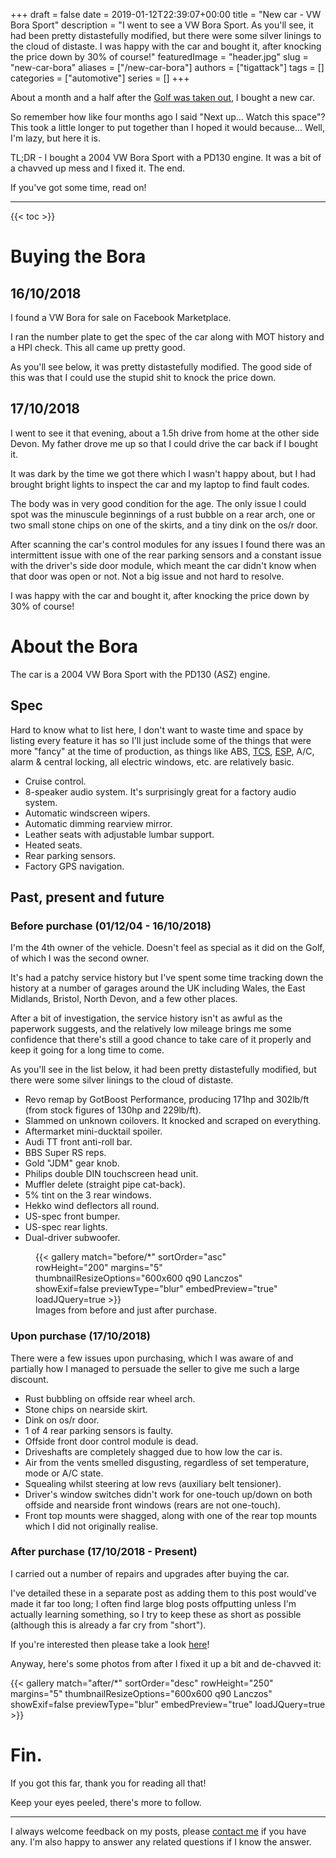 +++
draft = false
date = 2019-01-12T22:39:07+00:00
title = "New car - VW Bora Sport"
description = "I went to see a VW Bora Sport. As you'll see, it had been pretty distastefully modified, but there were some silver linings to the cloud of distaste. I was happy with the car and bought it, after knocking the price down by 30% of course!"
featuredImage = "header.jpg"
slug = "new-car-bora"
aliases = ["/new-car-bora"]
authors = ["tigattack"]
tags = []
categories = ["automotive"]
series = []
+++

About a month and a half after the [Golf was taken out](https://blog.tiga.tech/goodbye-to-the-golf/), I bought a new car.

So remember how like four months ago I said "Next up... Watch this space"? This took a little longer to put together than I hoped it would because... Well, I'm lazy, but here it is.

TL;DR - I bought a 2004 VW Bora Sport with a PD130 engine. It was a bit of a chavved up mess and I fixed it. The end.

If you've got some time, read on!

---

{{< toc >}}

# Buying the Bora

## 16/10/2018

I found a VW Bora for sale on Facebook Marketplace.

I ran the number plate to get the spec of the car along with MOT history and a HPI check. This all came up pretty good.

As you'll see below, it was pretty distastefully modified. The good side of this was that I could use the stupid shit to knock the price down.

## 17/10/2018

I went to see it that evening, about a 1.5h drive from home at the other side Devon. My father drove me up so that I could drive the car back if I bought it.

It was dark by the time we got there which I wasn't happy about, but I had brought bright lights to inspect the car and my laptop to find fault codes.

The body was in very good condition for the age. The only issue I could spot was the minuscule beginnings of a rust bubble on a rear arch, one or two small stone chips on one of the skirts, and a tiny dink on the os/r door.

After scanning the car's control modules for any issues I found there was an intermittent issue with one of the rear parking sensors and a constant issue with the driver's side door module, which meant the car didn't know when that door was open or not. Not a big issue and not hard to resolve.

I was happy with the car and bought it, after knocking the price down by 30% of course!

# About the Bora

The car is a 2004 VW Bora Sport with the PD130 (ASZ) engine.

## Spec

Hard to know what to list here, I don't want to waste time and space by listing every feature it has so I'll just include some of the things that were more "fancy" at the time of production, as things like ABS, [TCS](https://en.wikipedia.org/wiki/Traction_control_system), [ESP](https://en.wikipedia.org/wiki/Electronic_stability_control), A/C, alarm & central locking, all electric windows, etc. are relatively basic.

* Cruise control.
* 8-speaker audio system. It's surprisingly great for a factory audio system.
* Automatic windscreen wipers.
* Automatic dimming rearview mirror.
* Leather seats with adjustable lumbar support.
* Heated seats.
* Rear parking sensors.
* Factory GPS navigation.

## Past, present and future

### Before purchase (01/12/04 - 16/10/2018)

I'm the 4th owner of the vehicle. Doesn't feel as special as it did on the Golf, of which I was the second owner.

It's had a patchy service history but I've spent some time tracking down the history at a number of garages around the UK including Wales, the East Midlands, Bristol, North Devon, and a few other places.  

After a bit of investigation, the service history isn't as awful as the paperwork suggests, and the relatively low mileage brings me some confidence that there's still a good chance to take care of it properly and keep it going for a long time to come.

As you'll see in the list below, it had been pretty distastefully modified, but there were some silver linings to the cloud of distaste.

* Revo remap by GotBoost Performance, producing 171hp and 302lb/ft (from stock figures of 130hp and 229lb/ft).
* Slammed on unknown coilovers. It knocked and scraped on everything.
* Aftermarket mini-ducktail spoiler.
* Audi TT front anti-roll bar.
* BBS Super RS reps.
* Gold "JDM" gear knob.
* Philips double DIN touchscreen head unit.
* Muffler delete (straight pipe cat-back).
* 5% tint on the 3 rear windows.
* Hekko wind deflectors all round.
* US-spec front bumper.
* US-spec rear lights.
* Dual-driver subwoofer.

<figure>
    {{< gallery match="before/*" sortOrder="asc" rowHeight="200" margins="5"
        thumbnailResizeOptions="600x600 q90 Lanczos" showExif=false
        previewType="blur" embedPreview="true" loadJQuery=true >}}
    <figcaption>Images from before and just after purchase.</figcaption>
</figure>

### Upon purchase (17/10/2018)

There were a few issues upon purchasing, which I was aware of and partially how I managed to persuade the seller to give me such a large discount.

* Rust bubbling on offside rear wheel arch.
* Stone chips on nearside skirt.
* Dink on os/r door.
* 1 of 4 rear parking sensors is faulty.
* Offside front door control module is dead.
* Driveshafts are completely shagged due to how low the car is.
* Air from the vents smelled disgusting, regardless of set temperature, mode or A/C state.
* Squealing whilst steering at low revs (auxiliary belt tensioner).
* Driver's window switches didn't work for one-touch up/down on both offside and nearside front windows (rears are not one-touch).
* Front top mounts were shagged, along with one of the rear top mounts which I did not originally realise.

### After purchase (17/10/2018 - Present)

I carried out a number of repairs and upgrades after buying the car.

I've detailed these in a separate post as adding them to this post would've made it far too long; I often find large blog posts offputting unless I'm actually learning something, so I try to keep these as short as possible (although this is already a far cry from "short").

If you're interested then please take a look [here](https://blog.tiga.tech/upgrading-and-fixing-the-bora/)!


Anyway, here's some photos from after I fixed it up a bit and de-chavved it:

{{< gallery match="after/*" sortOrder="desc" rowHeight="250" margins="5"
    thumbnailResizeOptions="600x600 q90 Lanczos" showExif=false
    previewType="blur" embedPreview="true" loadJQuery=true >}}

# Fin.

If you got this far, thank you for reading all that!

Keep your eyes peeled, there's more to follow.

---

I always welcome feedback on my posts, please [contact me](/contact) if you have any. I'm also happy to answer any related questions if I know the answer.

